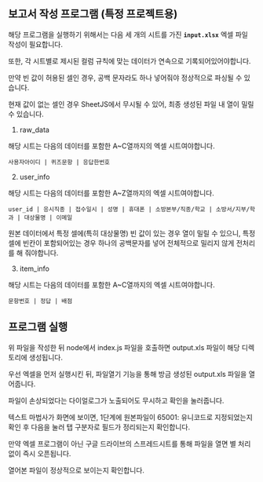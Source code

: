 **보고서 작성 프로그램 (특정 프로젝트용)**
---

해당 프로그램을 실행하기 위해서는 다음 세 개의 시트를 가진 **`input.xlsx`** 엑셀 파일 작성이 필요합니다.

또한, 각 시트별로 제시된 컬럼 규칙에 맞는 데이터가 연속으로 기록되어있어야합니다.

만약 빈 값이 허용된 셀인 경우, 공백 문자라도 하나 넣어줘야 정상적으로 파싱될 수 있습니다.

현재 값이 없는 셀인 경우 SheetJS에서 무시될 수 있어, 최종 생성된 파일 내 열이 밀릴 수 있습니다.


1. raw_data

해당 시트는 다음의 데이터를 포함한 A~C열까지의 엑셀 시트여야합니다.

`사용자아이디 | 퀴즈문항 | 응답한번호`


2. user_info

해당 시트는 다음의 데이터를 포함한 A~Z열까지의 엑셀 시트여야합니다.

`user_id | 응시직종 | 접수일시 | 성명 | 휴대폰 | 소방본부/직종/학교 | 소방서/지부/학과 | 대상물명 | 이메일`

원본 데이터에서 특정 셀에(특히 대상물명) 빈 값이 있는 경우 열이 밀릴 수 있으니, 특정 셀에 빈칸이 포함되어있는 경우 하나의 공백문자를 넣어 전체적으로 밀리지 않게 전처리를 해 줘야합니다.


3. item_info

해당 시트는 다음의 데이터를 포함한 A~C열까지의 엑셀 시트여야합니다.

`문항번호 | 정답 | 배점`




**프로그램 실행**
---
위 파일을 작성한 뒤 node에서 index.js 파일을 호출하면 output.xls 파일이 해당 디렉토리에 생성됩니다.

우선 엑셀을 먼저 실행시킨 뒤, 파일열기 기능을 통해 방금 생성된 output.xls 파일을 열어줍니다.

파일이 손상되었다는 다이얼로그가 노출되어도 무시하고 확인을 눌러줍니다.

텍스트 마법사가 화면에 보이면, 1단계에 원본파일이 65001: 유니코드로 지정되었는지 확인 후 다음을 눌러 탭 구분자로 필드가 정리되는지 확인합니다.

만약 엑셀 프로그램이 아닌 구글 드라이브의 스프레드시트를 통해 파일을 열면 별 처리 없이 즉시 오픈됩니다.

열어본 파일이 정상적으로 보이는지 확인합니다.


